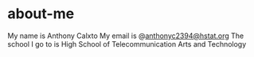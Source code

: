 # about-me
My name is Anthony Calxto 
My email is @anthonyc2394@hstat.org
The school I go to is High School of Telecommunication Arts and Technology